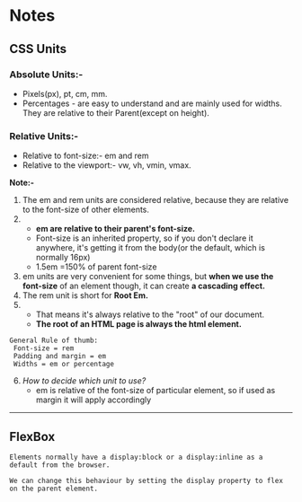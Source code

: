 # Notes

## CSS Units
### Absolute Units:- 
* Pixels(px), pt, cm, mm.
* Percentages - are easy to understand and are mainly used for widths. They are relative to their Parent(except on height).
### Relative Units:-
* Relative to font-size:- em and rem
* Relative to the viewport:- vw, vh, vmin, vmax.

**Note:-**

1. The em and rem units are considered relative, because they are relative to the font-size of other elements.
2.  * **em are relative to their parent's font-size.**
    * Font-size is an inherited property, so if you don't declare it anywhere, it's getting it from the body(or the default, which is normally 16px)
    * 1.5em =150% of parent font-size
3. em units are very convenient for some things, but **when we use the font-size** of an element though, it can create **a cascading effect.**
4. The rem unit is short for **Root Em.**
5.  * That means it's always relative to the "root" of our document.
    * **The root of an HTML page is always the html element.**
  ```
  General Rule of thumb:
   Font-size = rem
   Padding and margin = em
   Widths = em or percentage
```

6. *How to decide which unit to use?*
    * em is relative of the font-size of particular element, so if used as margin it will apply accordingly

***
## FlexBox
```
Elements normally have a display:block or a display:inline as a default from the browser.

We can change this behaviour by setting the display property to flex on the parent element.
```







